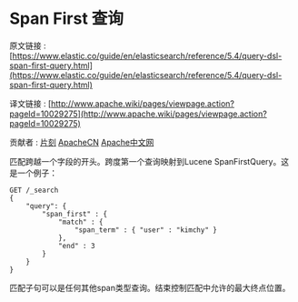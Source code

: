 # Span First 查询

原文链接 : [https://www.elastic.co/guide/en/elasticsearch/reference/5.4/query-dsl-span-first-query.html](https://www.elastic.co/guide/en/elasticsearch/reference/5.4/query-dsl-span-first-query.html)

译文链接 : [http://www.apache.wiki/pages/viewpage.action?pageId=10029275](http://www.apache.wiki/pages/viewpage.action?pageId=10029275)

贡献者 : [片刻](/display/~jiangzhonglian) [ApacheCN](/display/~apachecn) [Apache中文网](/display/~apachechina)

匹配跨越一个字段的开头。跨度第一个查询映射到Lucene SpanFirstQuery。这是一个例子：

```
GET /_search
{
    "query": {
        "span_first" : {
            "match" : {
                "span_term" : { "user" : "kimchy" }
            },
            "end" : 3
        }
    }
}
```

匹配子句可以是任何其他span类型查询。结束控制匹配中允许的最大终点位置。